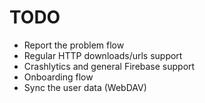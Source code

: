 # TODO

- Report the problem flow
- Regular HTTP downloads/urls support
- Crashlytics and general Firebase support
- Onboarding flow
- Sync the user data (WebDAV)
